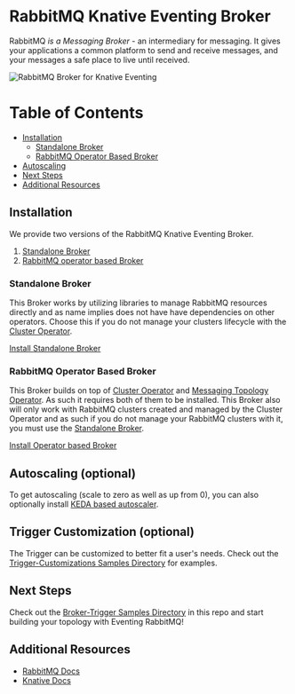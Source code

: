 # RabbitMQ Knative Eventing Broker

RabbitMQ *is a Messaging Broker* - an intermediary for messaging. It gives your applications a common platform to send and receive messages, and your messages a safe place to live until received.

![RabbitMQ Broker for Knative Eventing](rabbitmq-knative-broker.png)

# Table of Contents

- [Installation](#installation)
  - [Standalone Broker](#standalone-broker)
  - [RabbitMQ Operator Based Broker](#rabbitmq-operator-based-broker)
- [Autoscaling](#autoscaling-optional)
- [Next Steps](#next-steps)
- [Additional Resources](#additional-resources)

## Installation

We provide two versions of the RabbitMQ Knative Eventing Broker.

1. [Standalone Broker](#standalone-broker)
2. [RabbitMQ operator based Broker](#rabbitmq-operator-based-broker)

### Standalone Broker

This Broker works by utilizing libraries to manage RabbitMQ resources directly and as name implies does not have have dependencies on other operators. Choose this if you do not manage your clusters lifecycle with the [Cluster Operator](https://github.com/rabbitmq/cluster-operator).

[Install Standalone Broker](./standalone.md)

### RabbitMQ Operator Based Broker

This Broker builds on top of [Cluster Operator](https://github.com/rabbitmq/cluster-operator) and [Messaging Topology Operator](https://github.com/rabbitmq/messaging-topology-operator). As such it requires both of them to be installed. This Broker also will only work with RabbitMQ clusters created and managed by the Cluster Operator and as such if you do not manage your RabbitMQ clusters with it, you must use the [Standalone Broker](./standalone.md).

[Install Operator based Broker](./operator-based.md)

## Autoscaling (optional)

To get autoscaling (scale to zero as well as up from 0), you can also optionally
install
[KEDA based autoscaler](https://github.com/knative-sandbox/eventing-autoscaler-keda).

## Trigger Customization (optional)
The Trigger can be customized to better fit a user's needs. Check out the [Trigger-Customizations Samples Directory](../samples/trigger-customizations) for examples.

## Next Steps

Check out the [Broker-Trigger Samples Directory](../samples/broker-trigger) in this repo and start building your topology with Eventing RabbitMQ!

## Additional Resources

- [RabbitMQ Docs](https://www.rabbitmq.com/documentation.html)
- [Knative Docs](https://knative.dev/docs/)
